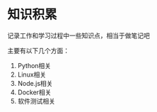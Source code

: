 # 知识积累

记录工作和学习过程中一些知识点，相当于做笔记吧

主要有以下几个方面：
1. Python相关
2. Linux相关
3. Node.js相关
3. Docker相关
4. 软件测试相关
